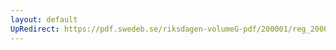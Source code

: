 ```yaml
---
layout: default
UpRedirect: https://pdf.swedeb.se/riksdagen-volumeG-pdf/200001/reg_200001/reg_200001_0184.pdf
---
```

